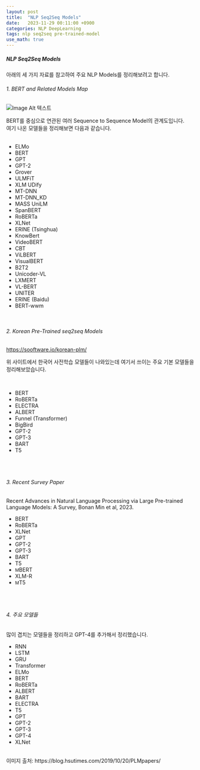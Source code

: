 ```yaml
---
layout: post
title:  "NLP Seq2Seq Models"
date:   2023-11-29 00:11:00 +0900
categories: NLP DeepLearning
tags: nlp seq2seq pre-trained-model
use_math: true
---
```

<h5> NLP Seq2Seq Models </h5>  
  
아래의 세 가지 자료를 참고하여 주요 NLP Models를 정리해보려고 합니다.  

<h6> 1. BERT and Related Models Map </h6> 

![Image Alt 텍스트]({{site.url}}/assets/images/seq2seq_BERT_related_Models.png )
<br>

BERT를 중심으로 연관된 여러 Sequence to Sequence Model의 관계도입니다.  
여기 나온 모델들을 정리해보면 다음과 같습니다.  
<br>

+ ELMo
+ BERT
+ GPT
+ GPT-2
+ Grover
+ ULMFiT
+ XLM UDify
+ MT-DNN
+ MT-DNN_KD
+ MASS UniLM
+ SpanBERT
+ RoBERTa
+ XLNet
+ ERINE (Tsinghua)
+ KnowBert
+ VideoBERT
+ CBT
+ ViLBERT
+ VisualBERT
+ B2T2
+ Unicoder-VL
+ LXMERT
+ VL-BERT
+ UNITER
+ ERINE (Baidu)
+ BERT-wwm
<br>


<h6> 2. Korean Pre-Trained seq2seq Models </h6> 

https://sooftware.io/korean-plm/
<br>

위 사이트에서 한국어 사전학습 모델들이 나와있는데 여기서 쓰이는 주요 기본 모델들을 정리해보았습니다.  

<br>

+ BERT
+ RoBERTa
+ ELECTRA
+ ALBERT
+ Funnel (Transformer)
+ BigBird
+ GPT-2
+ GPT-3
+ BART
+ T5

<br>
<br>
  

<h6> 3. Recent Survey Paper </h6>  
Recent Advances in Natural Language Processing via Large Pre-trained Language Models: A Survey, Bonan Min et al, 2023.  

+ BERT
+ RoBERTa
+ XLNet
+ GPT
+ GPT-2
+ GPT-3
+ BART
+ T5
+ <small>M</small>BERT
+ XLM-R
+ <small>M</small>T5

<br>
<br>
  

<h6> 4. 주요 모델들 </h6>  
  
많이 겹치는 모델들을 정리하고 GPT-4를 추가해서 정리했습니다.  
  
+ RNN
+ LSTM
+ GRU
+ Transformer
+ ELMo
+ BERT
+ RoBERTa
+ ALBERT
+ BART
+ ELECTRA
+ T5
+ GPT
+ GPT-2
+ GPT-3
+ GPT-4
+ XLNet


<br>
이미지 출처: https://blog.hsutimes.com/2019/10/20/PLMpapers/
<br>

